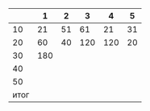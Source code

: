
|      | 1   | 2   | 3   | 4   | 5   |
| ---- | --- | --- | --- | --- | --- |
| 10   | 21  | 51  | 61  | 21  | 31  |
| 20   | 60  | 40  | 120 | 120 | 20  |
| 30   | 180 |     |     |     |     |
| 40   |     |     |     |     |     |
| 50   |     |     |     |     |     |
| итог |     |     |     |     |     |
